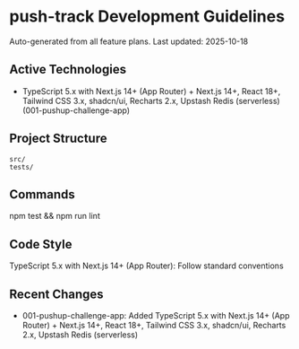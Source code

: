# push-track Development Guidelines

Auto-generated from all feature plans. Last updated: 2025-10-18

## Active Technologies
- TypeScript 5.x with Next.js 14+ (App Router) + Next.js 14+, React 18+, Tailwind CSS 3.x, shadcn/ui, Recharts 2.x, Upstash Redis (serverless) (001-pushup-challenge-app)

## Project Structure
```
src/
tests/
```

## Commands
npm test && npm run lint

## Code Style
TypeScript 5.x with Next.js 14+ (App Router): Follow standard conventions

## Recent Changes
- 001-pushup-challenge-app: Added TypeScript 5.x with Next.js 14+ (App Router) + Next.js 14+, React 18+, Tailwind CSS 3.x, shadcn/ui, Recharts 2.x, Upstash Redis (serverless)

<!-- MANUAL ADDITIONS START -->
<!-- MANUAL ADDITIONS END -->
